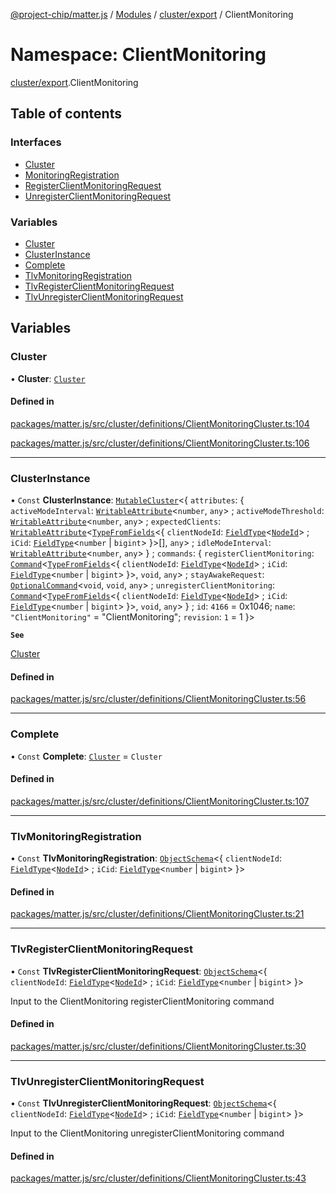 [@project-chip/matter.js](../README.md) / [Modules](../modules.md) / [cluster/export](cluster_export.md) / ClientMonitoring

# Namespace: ClientMonitoring

[cluster/export](cluster_export.md).ClientMonitoring

## Table of contents

### Interfaces

- [Cluster](../interfaces/cluster_export.ClientMonitoring.Cluster.md)
- [MonitoringRegistration](../interfaces/cluster_export.ClientMonitoring.MonitoringRegistration.md)
- [RegisterClientMonitoringRequest](../interfaces/cluster_export.ClientMonitoring.RegisterClientMonitoringRequest.md)
- [UnregisterClientMonitoringRequest](../interfaces/cluster_export.ClientMonitoring.UnregisterClientMonitoringRequest.md)

### Variables

- [Cluster](cluster_export.ClientMonitoring.md#cluster)
- [ClusterInstance](cluster_export.ClientMonitoring.md#clusterinstance)
- [Complete](cluster_export.ClientMonitoring.md#complete)
- [TlvMonitoringRegistration](cluster_export.ClientMonitoring.md#tlvmonitoringregistration)
- [TlvRegisterClientMonitoringRequest](cluster_export.ClientMonitoring.md#tlvregisterclientmonitoringrequest)
- [TlvUnregisterClientMonitoringRequest](cluster_export.ClientMonitoring.md#tlvunregisterclientmonitoringrequest)

## Variables

### Cluster

• **Cluster**: [`Cluster`](../interfaces/cluster_export.ClientMonitoring.Cluster.md)

#### Defined in

[packages/matter.js/src/cluster/definitions/ClientMonitoringCluster.ts:104](https://github.com/project-chip/matter.js/blob/c0d55745d5279e16fdfaa7d2c564daa31e19c627/packages/matter.js/src/cluster/definitions/ClientMonitoringCluster.ts#L104)

[packages/matter.js/src/cluster/definitions/ClientMonitoringCluster.ts:106](https://github.com/project-chip/matter.js/blob/c0d55745d5279e16fdfaa7d2c564daa31e19c627/packages/matter.js/src/cluster/definitions/ClientMonitoringCluster.ts#L106)

___

### ClusterInstance

• `Const` **ClusterInstance**: [`MutableCluster`](../interfaces/cluster_export.MutableCluster-1.md)\<\{ `attributes`: \{ `activeModeInterval`: [`WritableAttribute`](../interfaces/cluster_export.WritableAttribute.md)\<`number`, `any`\> ; `activeModeThreshold`: [`WritableAttribute`](../interfaces/cluster_export.WritableAttribute.md)\<`number`, `any`\> ; `expectedClients`: [`WritableAttribute`](../interfaces/cluster_export.WritableAttribute.md)\<[`TypeFromFields`](tlv_export.md#typefromfields)\<\{ `clientNodeId`: [`FieldType`](../interfaces/tlv_export.FieldType.md)\<[`NodeId`](datatype_export.md#nodeid)\> ; `iCid`: [`FieldType`](../interfaces/tlv_export.FieldType.md)\<`number` \| `bigint`\>  }\>[], `any`\> ; `idleModeInterval`: [`WritableAttribute`](../interfaces/cluster_export.WritableAttribute.md)\<`number`, `any`\>  } ; `commands`: \{ `registerClientMonitoring`: [`Command`](../interfaces/cluster_export.Command.md)\<[`TypeFromFields`](tlv_export.md#typefromfields)\<\{ `clientNodeId`: [`FieldType`](../interfaces/tlv_export.FieldType.md)\<[`NodeId`](datatype_export.md#nodeid)\> ; `iCid`: [`FieldType`](../interfaces/tlv_export.FieldType.md)\<`number` \| `bigint`\>  }\>, `void`, `any`\> ; `stayAwakeRequest`: [`OptionalCommand`](../interfaces/cluster_export.OptionalCommand.md)\<`void`, `void`, `any`\> ; `unregisterClientMonitoring`: [`Command`](../interfaces/cluster_export.Command.md)\<[`TypeFromFields`](tlv_export.md#typefromfields)\<\{ `clientNodeId`: [`FieldType`](../interfaces/tlv_export.FieldType.md)\<[`NodeId`](datatype_export.md#nodeid)\> ; `iCid`: [`FieldType`](../interfaces/tlv_export.FieldType.md)\<`number` \| `bigint`\>  }\>, `void`, `any`\>  } ; `id`: ``4166`` = 0x1046; `name`: ``"ClientMonitoring"`` = "ClientMonitoring"; `revision`: ``1`` = 1 }\>

**`See`**

[Cluster](cluster_export.ClientMonitoring.md#cluster)

#### Defined in

[packages/matter.js/src/cluster/definitions/ClientMonitoringCluster.ts:56](https://github.com/project-chip/matter.js/blob/c0d55745d5279e16fdfaa7d2c564daa31e19c627/packages/matter.js/src/cluster/definitions/ClientMonitoringCluster.ts#L56)

___

### Complete

• `Const` **Complete**: [`Cluster`](../interfaces/cluster_export.ClientMonitoring.Cluster.md) = `Cluster`

#### Defined in

[packages/matter.js/src/cluster/definitions/ClientMonitoringCluster.ts:107](https://github.com/project-chip/matter.js/blob/c0d55745d5279e16fdfaa7d2c564daa31e19c627/packages/matter.js/src/cluster/definitions/ClientMonitoringCluster.ts#L107)

___

### TlvMonitoringRegistration

• `Const` **TlvMonitoringRegistration**: [`ObjectSchema`](../classes/tlv_export.ObjectSchema.md)\<\{ `clientNodeId`: [`FieldType`](../interfaces/tlv_export.FieldType.md)\<[`NodeId`](datatype_export.md#nodeid)\> ; `iCid`: [`FieldType`](../interfaces/tlv_export.FieldType.md)\<`number` \| `bigint`\>  }\>

#### Defined in

[packages/matter.js/src/cluster/definitions/ClientMonitoringCluster.ts:21](https://github.com/project-chip/matter.js/blob/c0d55745d5279e16fdfaa7d2c564daa31e19c627/packages/matter.js/src/cluster/definitions/ClientMonitoringCluster.ts#L21)

___

### TlvRegisterClientMonitoringRequest

• `Const` **TlvRegisterClientMonitoringRequest**: [`ObjectSchema`](../classes/tlv_export.ObjectSchema.md)\<\{ `clientNodeId`: [`FieldType`](../interfaces/tlv_export.FieldType.md)\<[`NodeId`](datatype_export.md#nodeid)\> ; `iCid`: [`FieldType`](../interfaces/tlv_export.FieldType.md)\<`number` \| `bigint`\>  }\>

Input to the ClientMonitoring registerClientMonitoring command

#### Defined in

[packages/matter.js/src/cluster/definitions/ClientMonitoringCluster.ts:30](https://github.com/project-chip/matter.js/blob/c0d55745d5279e16fdfaa7d2c564daa31e19c627/packages/matter.js/src/cluster/definitions/ClientMonitoringCluster.ts#L30)

___

### TlvUnregisterClientMonitoringRequest

• `Const` **TlvUnregisterClientMonitoringRequest**: [`ObjectSchema`](../classes/tlv_export.ObjectSchema.md)\<\{ `clientNodeId`: [`FieldType`](../interfaces/tlv_export.FieldType.md)\<[`NodeId`](datatype_export.md#nodeid)\> ; `iCid`: [`FieldType`](../interfaces/tlv_export.FieldType.md)\<`number` \| `bigint`\>  }\>

Input to the ClientMonitoring unregisterClientMonitoring command

#### Defined in

[packages/matter.js/src/cluster/definitions/ClientMonitoringCluster.ts:43](https://github.com/project-chip/matter.js/blob/c0d55745d5279e16fdfaa7d2c564daa31e19c627/packages/matter.js/src/cluster/definitions/ClientMonitoringCluster.ts#L43)
